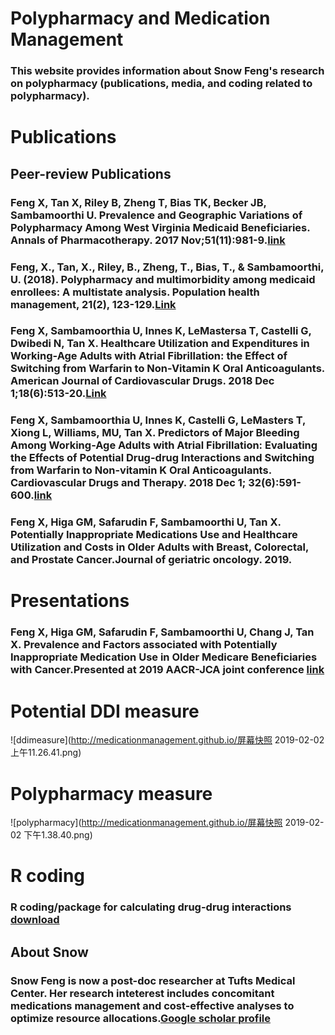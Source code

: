 # Polypharmacy and Medication Management

### This website provides information about Snow Feng's research on polypharmacy (publications, media, and coding related to polypharmacy).
# Publications
## Peer-review Publications
### Feng X, Tan X, Riley B, Zheng T, Bias TK, Becker JB, Sambamoorthi U. Prevalence and Geographic Variations of Polypharmacy Among West Virginia Medicaid Beneficiaries. Annals of Pharmacotherapy. 2017 Nov;51(11):981-9.[link](https://journals.sagepub.com/doi/abs/10.1177/1060028017717017)
### Feng, X., Tan, X., Riley, B., Zheng, T., Bias, T., & Sambamoorthi, U. (2018). Polypharmacy and multimorbidity among medicaid enrollees: A multistate analysis. Population health management, 21(2), 123-129.[Link](https://www.liebertpub.com/doi/abs/10.1089/pop.2017.0065)
### Feng X, Sambamoorthia U, Innes K, LeMastersa T, Castelli G, Dwibedi N, Tan X. Healthcare Utilization and Expenditures in Working-Age Adults with Atrial Fibrillation: the Effect of Switching from Warfarin to Non-Vitamin K Oral Anticoagulants. American Journal of Cardiovascular Drugs. 2018 Dec 1;18(6):513-20.[Link](https://link.springer.com/article/10.1007/s40256-018-0296-x)
### Feng X, Sambamoorthia U, Innes K, Castelli G, LeMasters T, Xiong L, Williams, MU, Tan X. Predictors of Major Bleeding Among Working-Age Adults with Atrial Fibrillation: Evaluating the Effects of Potential Drug-drug Interactions and Switching from Warfarin to Non-vitamin K Oral Anticoagulants. Cardiovascular Drugs and Therapy. 2018 Dec 1; 32(6):591-600.[link](https://link.springer.com/article/10.1007/s10557-018-6825-7)
### Feng X, Higa GM, Safarudin F, Sambamoorthi U, Tan X. Potentially Inappropriate Medications Use and Healthcare Utilization and Costs in Older Adults with Breast, Colorectal, and Prostate Cancer.Journal of geriatric oncology. 2019.

# Presentations
### Feng X, Higa GM, Safarudin F, Sambamoorthi U, Chang J, Tan X. Prevalence and Factors associated with Potentially Inappropriate Medication Use in Older Medicare Beneficiaries with Cancer.Presented at 2019 AACR-JCA joint conference [link](https://www.aacr.org/Documents/AACRJCA19_Poster%20Session%20A.pdf)

# Potential DDI measure
![ddimeasure](http://medicationmanagement.github.io/屏幕快照 2019-02-02 上午11.26.41.png)
# Polypharmacy measure
![polypharmacy](http://medicationmanagement.github.io/屏幕快照 2019-02-02 下午1.38.40.png)
# R coding
### R coding/package for calculating drug-drug interactions [download](http://medicationmangement.github.io/download.html)
## About Snow
### Snow Feng is now a post-doc researcher at Tufts Medical Center. Her research inteterest includes concomitant medications management and cost-effective analyses to optimize resource allocations.[Google scholar profile](https://scholar.google.com/citations?user=_DPlNCsAAAAJ&hl=en) 

